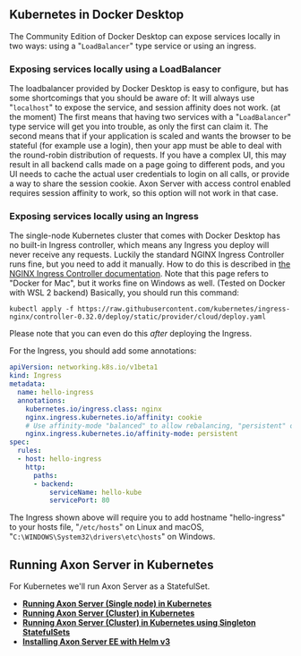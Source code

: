 <!-- Copyright 2020 AxonIQ B.V.

   Licensed under the Apache License, Version 2.0 (the "License");
   you may not use this file except in compliance with the License.
   You may obtain a copy of the License at

       http://www.apache.org/licenses/LICENSE-2.0

   Unless required by applicable law or agreed to in writing, software
   distributed under the License is distributed on an "AS IS" BASIS,
   WITHOUT WARRANTIES OR CONDITIONS OF ANY KIND, either express or implied.
   See the License for the specific language governing permissions and
   limitations under the License. -->

## Kubernetes in Docker Desktop

The Community Edition of Docker Desktop can expose services locally in two ways: using a "`LoadBalancer`" type service or using an ingress.

### Exposing services locally using a LoadBalancer

The loadbalancer provided by Docker Desktop is easy to configure, but has some shortcomings that you should be aware of: It will always use "`localhost`" to expose the service, and session affinity does not work. (at the moment) The first means that having two services with a "`LoadBalancer`" type service will get you into trouble, as only the first can claim it. The second means that if your application is scaled and wants the browser to be stateful (for example use a login), then your app must be able to deal with the round-robin distribution of requests. If you have a complex UI, this may result in all backend calls made on a page going to different pods, and you UI needs to cache the actual user credentials to login on all calls, or provide a way to share the session cookie. Axon Server with access control enabled requires session affinity to work, so this option will not work in that case.

### Exposing services locally using an Ingress

The single-node Kubernetes cluster that comes with Docker Desktop has no built-in Ingress controller, which means any Ingress you deploy will never receive any requests. Luckily the standard NGINX Ingress Controller runs fine, but you need to add it manually. How to do this is described in [the NGINX Ingress Controller documentation](https://kubernetes.github.io/ingress-nginx/deploy/#docker-for-mac). Note that this page refers to "Docker for Mac", but it works fine on Windows as well. (Tested on Docker with WSL 2 backend) Basically, you should run this command:

```
kubectl apply -f https://raw.githubusercontent.com/kubernetes/ingress-nginx/controller-0.32.0/deploy/static/provider/cloud/deploy.yaml
```

Please note that you can even do this *after* deploying the Ingress.

For the Ingress, you should add some annotations:

```yaml
apiVersion: networking.k8s.io/v1beta1
kind: Ingress
metadata:
  name: hello-ingress
  annotations:
    kubernetes.io/ingress.class: nginx
    nginx.ingress.kubernetes.io/affinity: cookie
    # Use affinity-mode "balanced" to allow rebalancing, "persistent" otherwise.
    nginx.ingress.kubernetes.io/affinity-mode: persistent
spec:
  rules:
  - host: hello-ingress
    http:
      paths:
      - backend:
          serviceName: hello-kube
          servicePort: 80
```

The Ingress shown above will require you to add hostname "hello-ingress" to your hosts file, "`/etc/hosts`" on Linux and macOS, "`C:\WINDOWS\System32\drivers\etc\hosts`" on Windows.

## Running Axon Server in Kubernetes

For Kubernetes we'll run Axon Server as a StatefulSet.

* [**Running Axon Server (Single node) in Kubernetes**](./1-k8s-se)
* [**Running Axon Server (Cluster) in Kubernetes**](./2-k8s-ee)
* [**Running Axon Server (Cluster) in Kubernetes using Singleton StatefulSets**](./3-k8s-ee-ssts)
* [**Installing Axon Server EE with Helm v3**](./4-helm-se)
